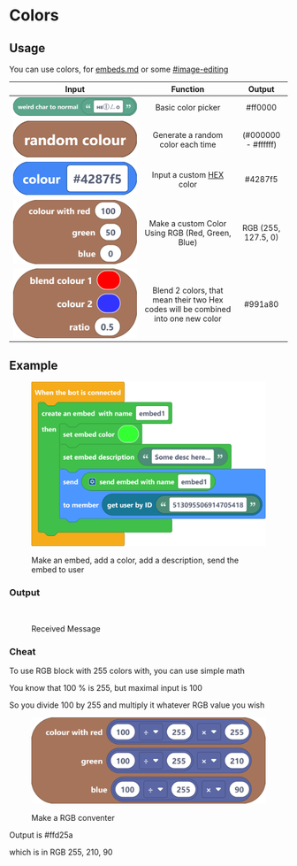 # Colors

## Usage

You can use colors, for [embeds.md](../discord/servers/messages/actions/embeds.md "mention") or some [#image-editing](../functions/files/images.md#image-editing "mention")&#x20;

|                                           Input                                           |                                      Function                                     |        Output       |
| :---------------------------------------------------------------------------------------: | :-------------------------------------------------------------------------------: | :-----------------: |
|       <img src="../../.gitbook/assets/screenshot (50).png" alt="" data-size="line">       |                                 Basic color picker                                |       #ff0000       |
|     <img src="../../.gitbook/assets/screenshot (51).png" alt="" data-size="original">     |                         Generate a random color each time                         | (#000000 - #ffffff) |
|   <img src="../../.gitbook/assets/screenshot (52) (1).png" alt="" data-size="original">   |                Input a custom [HEX](https://g.co/kgs/7MwFUq) color                |       #4287f5       |
| <img src="../../.gitbook/assets/screenshot (53) (1) (1).png" alt="" data-size="original"> |                  Make a custom Color Using RGB (Red, Green, Blue)                 | RGB (255, 127.5, 0) |
|   <img src="../../.gitbook/assets/screenshot (55) (1).png" alt="" data-size="original">   | Blend 2 colors, that mean their two Hex codes will be combined into one new color |       #991a80       |

## Example

<figure><img src="../../.gitbook/assets/screenshot (56).png" alt=""><figcaption><p>Make an embed, add a color, add a description, send the embed to user</p></figcaption></figure>

### Output

<figure><img src="../../.gitbook/assets/Snímek obrazovky 2022-10-10 215139.png" alt=""><figcaption><p>Received Message</p></figcaption></figure>

### Cheat

To use RGB block with 255 colors with, you can use simple math

You know that 100 % is 255, but maximal input is 100

So you divide 100 by 255 and multiply it whatever RGB value you wish

<figure><img src="../../.gitbook/assets/screenshot (57) (1).png" alt=""><figcaption><p>Make a RGB conventer</p></figcaption></figure>

Output is #ffd25a

which is in RGB 255, 210, 90



​
